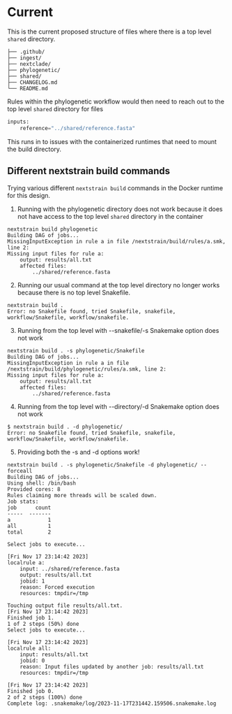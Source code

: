 # Current

This is the current proposed structure of files where there is a top level
`shared` directory.

```
├── .github/
├── ingest/
├── nextclade/
├── phylogenetic/
├── shared/
├── CHANGELOG.md
└── README.md
```

Rules within the phylogenetic workflow would then need to reach out to the top level
`shared` directory for files

```python
inputs:
    reference="../shared/reference.fasta"
```

This runs in to issues with the containerized runtimes that need to mount the
build directory.


## Different nextstrain build commands

Trying various different `nextstrain build` commands in the Docker runtime for this design.

1. Running with the phylogenetic directory does not work because it does not have access to the
top level `shared` directory in the container
```
nextstrain build phylogenetic
Building DAG of jobs...
MissingInputException in rule a in file /nextstrain/build/rules/a.smk, line 2:
Missing input files for rule a:
    output: results/all.txt
    affected files:
        ../shared/reference.fasta
```

2. Running our usual command at the top level directory no longer works because there is no top level Snakefile.

```
nextstrain build .
Error: no Snakefile found, tried Snakefile, snakefile, workflow/Snakefile, workflow/snakefile.
```

3. Running from the top level with --snakefile/-s Snakemake option does not work
```
nextstrain build . -s phylogenetic/Snakefile
Building DAG of jobs...
MissingInputException in rule a in file /nextstrain/build/phylogenetic/rules/a.smk, line 2:
Missing input files for rule a:
    output: results/all.txt
    affected files:
        ../shared/reference.fasta
```

4. Running from the top level with --directory/-d Snakemake option does not work
```
$ nextstrain build . -d phylogenetic/
Error: no Snakefile found, tried Snakefile, snakefile, workflow/Snakefile, workflow/snakefile.
```

5. Providing both the -s and -d options work!
```
nextstrain build . -s phylogenetic/Snakefile -d phylogenetic/ --forceall
Building DAG of jobs...
Using shell: /bin/bash
Provided cores: 8
Rules claiming more threads will be scaled down.
Job stats:
job      count
-----  -------
a            1
all          1
total        2

Select jobs to execute...

[Fri Nov 17 23:14:42 2023]
localrule a:
    input: ../shared/reference.fasta
    output: results/all.txt
    jobid: 1
    reason: Forced execution
    resources: tmpdir=/tmp

Touching output file results/all.txt.
[Fri Nov 17 23:14:42 2023]
Finished job 1.
1 of 2 steps (50%) done
Select jobs to execute...

[Fri Nov 17 23:14:42 2023]
localrule all:
    input: results/all.txt
    jobid: 0
    reason: Input files updated by another job: results/all.txt
    resources: tmpdir=/tmp

[Fri Nov 17 23:14:42 2023]
Finished job 0.
2 of 2 steps (100%) done
Complete log: .snakemake/log/2023-11-17T231442.159506.snakemake.log
```
